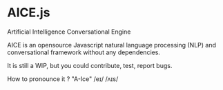 # AICE.js

Artificial Intelligence Conversational Engine

AICE is an opensource Javascript natural language processing (NLP) and conversational framework without any dependencies.

It is still a WIP, but you could contribute, test, report bugs.

How to pronounce it ?
"A-Ice" /eɪ/ /ʌɪs/

